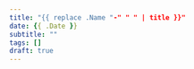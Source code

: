 ```yaml
---
title: "{{ replace .Name "-" " " | title }}"
date: {{ .Date }}
subtitle: ""
tags: []
draft: true
---
```

